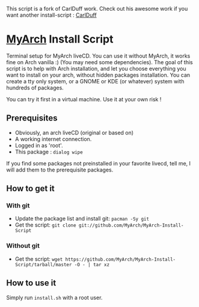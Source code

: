 This script is a fork of CarlDuff work. Check out his awesome work if you want another
install-script : [CarlDuff](https://github.com/CarlDuff/aif-dev)

# [MyArch](https://github.com/Nandicre/MyArch) Install Script

Terminal setup for MyArch liveCD. You can use it without MyArch, it works fine
 on Arch vanilla :) (You may need some dependencies). The goal of
 this script is to help with Arch installation, and let you choose everything you
 want to install on your arch, without hidden packages installation. You can
 create a tty only system, or a GNOME or KDE (or whatever) system with hundreds
 of packages.

You can try it first in a virtual machine. Use it at your own risk !

## Prerequisites

- Obviously, an arch liveCD (original or based on)
- A working internet connection.
- Logged in as 'root'.
- This package : `dialog wipe`

If you find some packages not preinstalled in your favorite livecd, tell me, I will
 add them to the prerequisite packages.

## How to get it
### With git
- Update the package list and install git: `pacman -Sy git`
- Get the script: `git clone git://github.com/MyArch/MyArch-Install-Script`

### Without git
- Get the script: `wget https://github.com/MyArch/MyArch-Install-Script/tarball/master -O - | tar xz`

## How to use it

Simply run `install.sh` with a root user.
